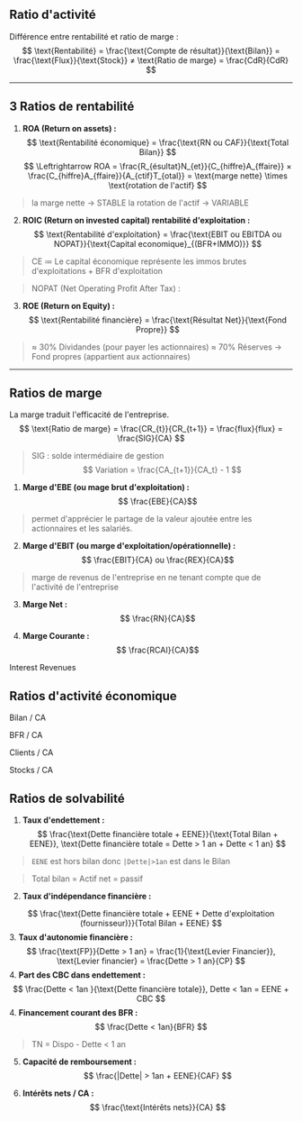 Ratio d'activité
--------------------------


Différence entre rentabilité et ratio de marge :
$$ \text{Rentabilité} = \frac{\text{Compte de résultat}}{\text{Bilan}} = \frac{\text{Flux}}{\text{Stock}} ≠ \text{Ratio de marge} = \frac{CdR}{CdR} $$

---

3 Ratios de rentabilité
--------------------------------------

1. **ROA (Return on assets) :**
$$ \text{Rentabilité économique} = \frac{\text{RN ou CAF}}{\text{Total Bilan}} $$
$$ \Leftrightarrow ROA = \frac{R_{ésultat}N_{et}}{C_{hiffre}A_{ffaire}} × \frac{C_{hiffre}A_{ffaire}}{A_{ctif}T_{otal}} = \text{marge nette} \times \text{rotation de l'actif} $$
> la marge nette → STABLE
> la rotation de l'actif → VARIABLE

2. **ROIC (Return on invested capital) rentabilité d'exploitation :**
$$ \text{Rentabilité d'exploitation} = \frac{\text{EBIT ou EBITDA ou NOPAT}}{\text{Capital economique}_{(BFR+IMMO)}} $$
> CE ≔ Le capital économique représente les immos brutes d'exploitations + BFR d'exploitation

> NOPAT (Net Operating Profit After Tax) :

3. **ROE (Return on Equity) :**
$$ \text{Rentabilité financière} = \frac{\text{Résultat Net}}{\text{Fond Propre}} $$
> ≈ 30% Dividandes (pour payer les actionnaires) 
> ≈ 70% Réserves → Fond propres (appartient aux actionnaires)

---

Ratios de marge
---------------------------
La marge traduit l'efficacité de l'entreprise.
$$ 
\text{Ratio de marge} = \frac{CR_{t}}{CR_{t+1}} = \frac{flux}{flux} = \frac{SIG}{CA}
$$
> SIG : solde intermédiaire de gestion
$$
	Variation = \frac{CA_{t+1}}{CA_t} - 1
$$
1. **Marge d'EBE (ou mage brut d'exploitation) :**
$$ \frac{EBE}{CA}$$

> permet d'apprécier le partage de la valeur ajoutée entre les actionnaires et les salariés.

2. **Marge d'EBIT (ou marge d'exploitation/opérationnelle) :**
$$ \frac{EBIT}{CA} ou \frac{REX}{CA}$$
> marge de revenus de l'entreprise en ne tenant compte que de l'activité de l'entreprise

3. **Marge Net :**
$$ \frac{RN}{CA}$$

4. **Marge Courante :**
$$ \frac{RCAI}{CA}$$

Interest Revenues

Ratios d'activité économique
-------------------------------------------------

Bilan / CA

BFR / CA

Clients / CA

Stocks / CA 


Ratios de solvabilité
---------------------------------

1. **Taux d'endettement :**
$$ \frac{\text{Dette financière totale + EENE}}{\text{Total Bilan + EENE}}, \text{Dette financière totale = Dette > 1 an + Dette < 1 an} $$
> `EENE` est hors bilan donc `|Dette|>1an` est dans le Bilan

> Total bilan = Actif net = passif

2. **Taux d'indépendance financière :**

$$ \frac{\text{Dette financière totale + EENE + Dette d'exploitation (fournisseur)}}{Total Bilan + EENE} $$
3. **Taux d'autonomie financière :**
$$ \frac{\text{FP}}{Dette > 1 an} = \frac{1}{\text{Levier Financier}}, \text{Levier financier} = \frac{Dette > 1 an}{CP} $$
4. **Part des CBC dans endettement :**
$$ \frac{Dette < 1an }{\text{Dette financière totale}}, Dette < 1an = EENE + CBC $$
4. **Financement courant des BFR :**
$$ \frac{Dette < 1an}{BFR} $$
> TN = Dispo - Dette < 1 an

5. **Capacité de remboursement :**
$$ \frac{|Dette| > 1an + EENE}{CAF} $$

6. **Intérêts nets / CA :**
$$ \frac{\text{Intérêts nets}}{CA} $$
